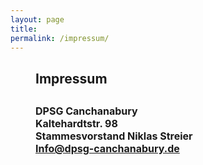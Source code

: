 ```yaml
---
layout: page
title: 
permalink: /impressum/
---
```


<h2 style="margin-left: 40px;">Impressum</h2>

<h2 style="margin-left: 40px;"><span style="font-size:16px;">DPSG Canchanabury<br />
Kaltehardtstr. 98<br />
Stammesvorstand Niklas Streier<br />  
<a href="mailto:Info@dpsg-canchanabury.de">Info@dpsg-canchanabury.de</a></span></h2>
